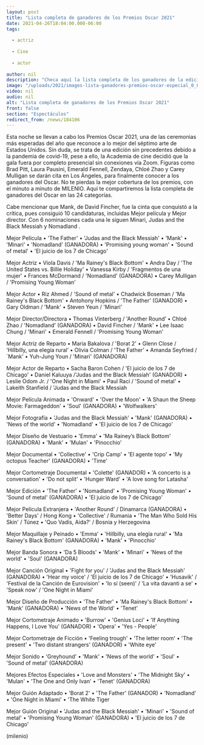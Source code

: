 ```yaml
---
layout: post
title: "Lista completa de ganadores de los Premios Oscar 2021"
date: 2021-04-26T18:04:00.000-06:00
tags:
  
  - actriz
  
  - Cine
  
  - actor
  
author: nil
description: "Checa aquí la lista completa de los ganadores de la edición número 93 de los Premios Oscar. "
image: "/uploads/2021/images-lista-ganadores-premios-oscar-especial_0_0_1200_747.jpg"
video: nil
audio: nil
alt: "Lista completa de ganadores de los Premios Oscar 2021"
front: false
section: "Espectáculos"
redirect_from: /news/184106
---
```


Esta noche se llevan a cabo los Premios Oscar 2021, una de las ceremonias más esperadas del año que reconoce a lo mejor del séptimo arte de Estados Unidos. Sin duda, se trata de una edición sin precedentes debido a la pandemia de covid-19, pese a ello, la Academia de cine decidió que la gala fuera por completo presencial sin conexiones vía Zoom. Figuras como Brad Pitt, Laura Pausini, Emerald Fennell, Zendaya, Chloé Zhao y Carey Mulligan se darán cita en Los Ángeles, para finalmente conocer a los ganadores del Oscar. No te pierdas la mejor cobertura de los premios, con el minuto a minuto de MILENIO. Aquí te compartiremos la lista completa de ganadores del Oscar en las 24 categorías.

Cabe mencionar que Mank, de David Fincher, fue la cinta que conquistó a la crítica, pues consiguió 10 candidaturas, incluidas Mejor película y Mejor director. Con 6 nominaciones cada una le siguen Minari, Judas and the Black Messiah y Nomadland . 

Mejor Película • 'The Father' • 'Judas and the Black Messiah' • 'Mank' • 'Minari' • 'Nomadland' (GANADORA) • 'Promising young woman' • 'Sound of metal' • 'El juicio de los 7 de Chicago' 

Mejor Actriz • Viola Davis / 'Ma Rainey's Black Bottom' • Andra Day / 'The United States vs. Billie Holiday' • Vanessa Kirby / 'Fragmentos de una mujer' • Frances McDormand / 'Nomadland' (GANADORA) • Carey Mulligan / 'Promising Young Woman'  

Mejor Actor • Riz Ahmed / 'Sound of metal' • Chadwick Boseman / 'Ma Rainey's Black Bottom' • Antohony Hopkins / 'The Father' (GANADOR) • Gary Oldman / 'Mank' • Steven Yeun / 'Minari'  

Mejor Director/Directora • Thomas Vinterberg / 'Another Round’ • Chloé Zhao / 'Nomadland' (GANADORA) • David Fincher / 'Mank' • Lee Isaac Chung / 'Minari' • Emerald Fennell / 'Promising Young Woman'  

Mejor Actriz de Reparto • Maria Bakalova / 'Borat 2' • Glenn Close / ‘Hillbilly, una elegía rural’ • Olivia Colman / 'The Father' • Amanda Seyfried / ´Mank' • Yuh-Jung Youn / 'Minari' (GANADORA) 

 Mejor Actor de Reparto • Sacha Baron Cohen / 'El juicio de los 7 de Chicago' • Daniel Kaluuya /'Judas and the Black Messiah' (GANADOR) • Leslie Odom Jr. / 'One Night in Miami' • Paul Raci / 'Sound of metal' • Lakeith Stanfield / 'Judas and the Black Messiah 

Mejor Película Animada • 'Onward' • 'Over the Moon' • 'A Shaun the Sheep Movie: Farmageddon' • 'Soul' (GANADORA) • 'Wolfwalkers' 

Mejor Fotografía • 'Judas and the Black Messiah' • 'Mank' (GANADORA) • 'News of the world' • 'Nomadland' • 'El juicio de los 7 de Chicago'  

Mejor Diseño de Vestuario • 'Emma' • 'Ma Rainey’s Black Bottom' (GANADORA) • 'Mank' • 'Mulan' • 'Pinocchio'  

Mejor Documental • 'Collective' • 'Crip Camp' • 'El agente topo' • 'My octopus Teacher' (GANADORA) • 'Time'  

Mejor Cortometraje Documental • 'Colette' (GANADOR) • 'A concerto is a conversation' • 'Do not split' • 'Hunger Ward' • 'A love song for Latasha'  

Mejor Edición • 'The Father' • 'Nomadland' • 'Promising Young Woman' • 'Sound of metal' (GANADORA) • 'El juicio de los 7 de Chicago' 

Mejor Película Extranjera • 'Another Round' / Dinamarca (GANADORA) • 'Better Days' / Hong Kong • 'Collective' / Rumania • 'The Man Who Sold His Skin' / Túnez • 'Quo Vadis, Aida?' / Bosnia y Herzegovina 

Mejor Maquillaje y Peinado • 'Emma' • 'Hillbilly, una elegía rural' • 'Ma Rainey's Black Bottom' (GANADORA) • 'Mank' • 'Pinocchio'  

Mejor Banda Sonora • 'Da 5 Bloods' • 'Mank' • 'Minari' • 'News of the world' • 'Soul' (GANADORA)  

Mejor Canción Original • 'Fight for you' / 'Judas and the Black Messiah' (GANADORA) • 'Hear my voice' / 'El juicio de los 7 de Chicago' • 'Husavik' / 'Festival de la Canción de Eurovision' • 'Io sí (seen)' / 'La vita davanti a se' • 'Speak now' / 'One Night in Miami'  

Mejor Diseño de Producción • 'The Father' • 'Ma Rainey's Black Bottom' • 'Mank' (GANADORA) • 'News of the World' • 'Tenet' 

Mejor Cortometraje Animado • 'Burrow' • 'Genius Loci' • 'If Anything Happens, I Love You' (GANADOR) • 'Opera' • 'Yes - People'  

Mejor Cortometraje de Ficción • 'Feeling trough' • 'The letter room' • 'The present' • 'Two distant strangers' (GANADOR) • 'White eye'  

Mejor Sonido • 'Greyhound' • 'Mank' • 'News of the world' • 'Soul' • 'Sound of metal' (GANADORA)  

Mejores Efectos Especiales • 'Love and Monsters' • 'The Midnight Sky' • 'Mulan' • 'The One and Only Ivan' • 'Tenet' (GANADORA)  

Mejor Guión Adaptado • 'Borat 2' • 'The Father' (GANADOR) • 'Nomadland' • 'One Night in Miami' • 'The White Tiger 

Mejor Guión Original • 'Judas and the Black Messiah' • 'Minari' • 'Sound of metal' • 'Promising Young Woman' (GANADORA) • 'El juicio de los 7 de Chicago' 

(milenio)